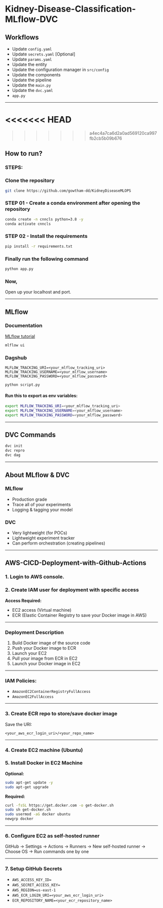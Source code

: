 # Kidney-Disease-Classification-MLflow-DVC

## Workflows

- Update `config.yaml`
- Update `secrets.yaml` [Optional]
- Update `params.yaml`
- Update the entity
- Update the configuration manager in `src/config`
- Update the components
- Update the pipeline
- Update the `main.py`
- Update the `dvc.yaml`
- `app.py`

---

<<<<<<< HEAD
=======

>>>>>>> a4ec4a7ca6d2a0ad569120ca997fb2cb5b09b676
## How to run?

### STEPS:

### Clone the repository

```bash
git clone https://github.com/gowtham-dd/KidneyDiseaseMLOPS
````

### STEP 01 - Create a conda environment after opening the repository

```bash
conda create -n cnncls python=3.8 -y
conda activate cnncls
```

### STEP 02 - Install the requirements

```bash
pip install -r requirements.txt
```

### Finally run the following command

```bash
python app.py
```

### Now,

Open up your localhost and port.

---

## MLflow

### Documentation

[MLflow tutorial](https://www.mlflow.org/docs/latest/index.html)

```bash
mlflow ui
```

### Dagshub

```env
MLFLOW_TRACKING_URI=<your_mlflow_tracking_uri>
MLFLOW_TRACKING_USERNAME=<your_mlflow_username>
MLFLOW_TRACKING_PASSWORD=<your_mlflow_password>
```

```bash
python script.py
```

#### Run this to export as env variables:

```bash
export MLFLOW_TRACKING_URI=<your_mlflow_tracking_uri>
export MLFLOW_TRACKING_USERNAME=<your_mlflow_username>
export MLFLOW_TRACKING_PASSWORD=<your_mlflow_password>
```

---

## DVC Commands

```bash
dvc init
dvc repro
dvc dag
```

---

## About MLflow & DVC

### MLflow

* Production grade
* Trace all of your experiments
* Logging & tagging your model

### DVC

* Very lightweight (for POCs)
* Lightweight experiment tracker
* Can perform orchestration (creating pipelines)

---

## AWS-CICD-Deployment-with-Github-Actions

### 1. Login to AWS console.

### 2. Create IAM user for deployment with specific access

**Access Required:**

* EC2 access (Virtual machine)
* ECR (Elastic Container Registry to save your Docker image in AWS)

---

### Deployment Description

1. Build Docker image of the source code
2. Push your Docker image to ECR
3. Launch your EC2
4. Pull your image from ECR in EC2
5. Launch your Docker image in EC2

---

### IAM Policies:

* `AmazonEC2ContainerRegistryFullAccess`
* `AmazonEC2FullAccess`

---

### 3. Create ECR repo to store/save docker image

Save the URI:

```
<your_aws_ecr_login_uri>/<your_repo_name>
```

---

### 4. Create EC2 machine (Ubuntu)

### 5. Install Docker in EC2 Machine

**Optional:**

```bash
sudo apt-get update -y
sudo apt-get upgrade
```

**Required:**

```bash
curl -fsSL https://get.docker.com -o get-docker.sh
sudo sh get-docker.sh
sudo usermod -aG docker ubuntu
newgrp docker
```

---

### 6. Configure EC2 as self-hosted runner

GitHub → Settings → Actions → Runners → New self-hosted runner → Choose OS → Run commands one by one

---

### 7. Setup GitHub Secrets

* `AWS_ACCESS_KEY_ID=`
* `AWS_SECRET_ACCESS_KEY=`
* `AWS_REGION=us-east-1`
* `AWS_ECR_LOGIN_URI=<your_aws_ecr_login_uri>`
* `ECR_REPOSITORY_NAME=<your_ecr_repository_name>`
